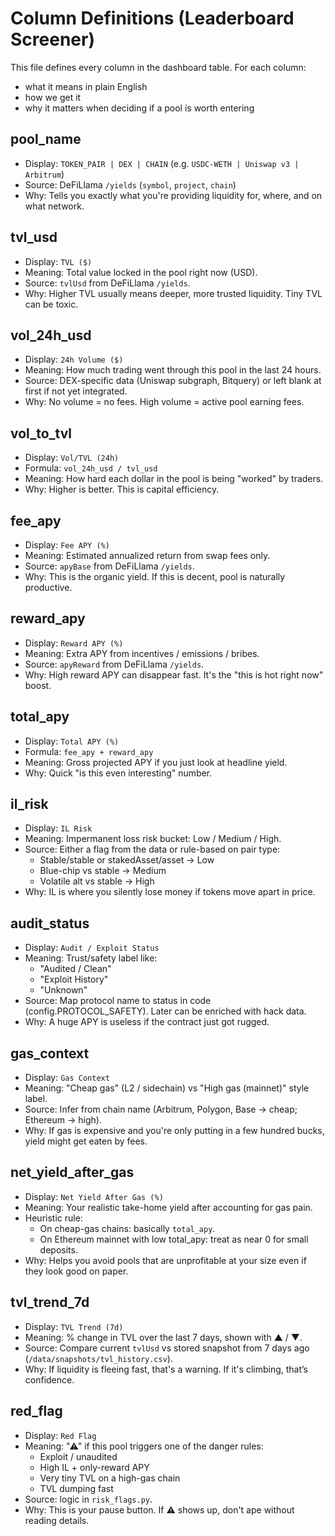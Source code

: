 # Column Definitions (Leaderboard Screener)

This file defines every column in the dashboard table. For each column:
- what it means in plain English
- how we get it
- why it matters when deciding if a pool is worth entering

## pool_name
- Display: `TOKEN_PAIR | DEX | CHAIN` (e.g. `USDC-WETH | Uniswap v3 | Arbitrum`)
- Source: DeFiLlama `/yields` (`symbol`, `project`, `chain`)
- Why: Tells you exactly what you're providing liquidity for, where, and on what network.

## tvl_usd
- Display: `TVL ($)`
- Meaning: Total value locked in the pool right now (USD).
- Source: `tvlUsd` from DeFiLlama `/yields`.
- Why: Higher TVL usually means deeper, more trusted liquidity. Tiny TVL can be toxic.

## vol_24h_usd
- Display: `24h Volume ($)`
- Meaning: How much trading went through this pool in the last 24 hours.
- Source: DEX-specific data (Uniswap subgraph, Bitquery) or left blank at first if not yet integrated.
- Why: No volume = no fees. High volume = active pool earning fees.

## vol_to_tvl
- Display: `Vol/TVL (24h)`
- Formula: `vol_24h_usd / tvl_usd`
- Meaning: How hard each dollar in the pool is being "worked" by traders.
- Why: Higher is better. This is capital efficiency.

## fee_apy
- Display: `Fee APY (%)`
- Meaning: Estimated annualized return from swap fees only.
- Source: `apyBase` from DeFiLlama `/yields`.
- Why: This is the organic yield. If this is decent, pool is naturally productive.

## reward_apy
- Display: `Reward APY (%)`
- Meaning: Extra APY from incentives / emissions / bribes.
- Source: `apyReward` from DeFiLlama `/yields`.
- Why: High reward APY can disappear fast. It's the "this is hot right now" boost.

## total_apy
- Display: `Total APY (%)`
- Formula: `fee_apy + reward_apy`
- Meaning: Gross projected APY if you just look at headline yield.
- Why: Quick "is this even interesting" number.

## il_risk
- Display: `IL Risk`
- Meaning: Impermanent loss risk bucket: Low / Medium / High.
- Source: Either a flag from the data or rule-based on pair type:
  - Stable/stable or stakedAsset/asset → Low
  - Blue-chip vs stable → Medium
  - Volatile alt vs stable → High
- Why: IL is where you silently lose money if tokens move apart in price.

## audit_status
- Display: `Audit / Exploit Status`
- Meaning: Trust/safety label like:
  - "Audited / Clean"
  - "Exploit History"
  - "Unknown"
- Source: Map protocol name to status in code (config.PROTOCOL_SAFETY). Later can be enriched with hack data.
- Why: A huge APY is useless if the contract just got rugged.

## gas_context
- Display: `Gas Context`
- Meaning: "Cheap gas" (L2 / sidechain) vs "High gas (mainnet)" style label.
- Source: Infer from chain name (Arbitrum, Polygon, Base → cheap; Ethereum → high).
- Why: If gas is expensive and you're only putting in a few hundred bucks, yield might get eaten by fees.

## net_yield_after_gas
- Display: `Net Yield After Gas (%)`
- Meaning: Your realistic take-home yield after accounting for gas pain.
- Heuristic rule:
  - On cheap-gas chains: basically `total_apy`.
  - On Ethereum mainnet with low total_apy: treat as near 0 for small deposits.
- Why: Helps you avoid pools that are unprofitable at your size even if they look good on paper.

## tvl_trend_7d
- Display: `TVL Trend (7d)`
- Meaning: % change in TVL over the last 7 days, shown with ▲ / ▼.
- Source: Compare current `tvlUsd` vs stored snapshot from 7 days ago (`/data/snapshots/tvl_history.csv`).
- Why: If liquidity is fleeing fast, that's a warning. If it's climbing, that’s confidence.

## red_flag
- Display: `Red Flag`
- Meaning: "⚠" if this pool triggers one of the danger rules:
  - Exploit / unaudited
  - High IL + only-reward APY
  - Very tiny TVL on a high-gas chain
  - TVL dumping fast
- Source: logic in `risk_flags.py`.
- Why: This is your pause button. If ⚠ shows up, don't ape without reading details.
